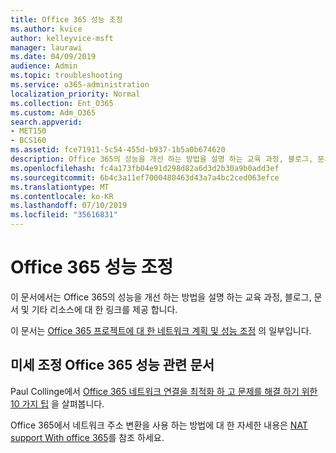 ```yaml
---
title: Office 365 성능 조정
ms.author: kvice
author: kelleyvice-msft
manager: laurawi
ms.date: 04/09/2019
audience: Admin
ms.topic: troubleshooting
ms.service: o365-administration
localization_priority: Normal
ms.collection: Ent_O365
ms.custom: Adm_O365
search.appverid:
- MET150
- BCS160
ms.assetid: fce71911-5c54-455d-b937-1b5a0b674620
description: Office 365의 성능을 개선 하는 방법을 설명 하는 교육 과정, 블로그, 문서 및 기타 리소스에 대 한 링크입니다.
ms.openlocfilehash: fc4a173fb04e91d298d82a6d3d2b30a9b0add3ef
ms.sourcegitcommit: 6b4c3a11ef7000480463d43a7a4bc2ced063efce
ms.translationtype: MT
ms.contentlocale: ko-KR
ms.lasthandoff: 07/10/2019
ms.locfileid: "35616831"
---
```

# <a name="tune-office-365-performance"></a>Office 365 성능 조정

이 문서에서는 Office 365의 성능을 개선 하는 방법을 설명 하는 교육 과정, 블로그, 문서 및 기타 리소스에 대 한 링크를 제공 합니다.
  
이 문서는 [Office 365 프로젝트에 대 한 네트워크 계획 및 성능 조정](https://aka.ms/tune) 의 일부입니다.
   
## <a name="articles-about-fine-tuning-office-365-performance"></a>미세 조정 Office 365 성능 관련 문서

Paul Collinge에서 [Office 365 네트워크 연결을 최적화 하 고 문제를 해결 하기 위한 10 가지 팁](https://blogs.technet.com/b/onthewire/archive/2014/06/18/top-10-tips-for-optimising-amp-troubleshooting-your-office-365-network-connectivity.aspx) 을 살펴봅니다. 
  
Office 365에서 네트워크 주소 변환을 사용 하는 방법에 대 한 자세한 내용은 [NAT support With office 365](nat-support-with-office-365.md)를 참조 하세요.
  

